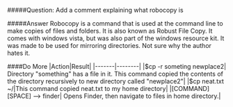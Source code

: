 #####Question:
Add a comment explaining what robocopy is

#####Answer
Robocopy is a command that is used at the command line to make copies of files and folders. It is also known as Robust File Copy. It comes with windows vista, but was also part of the windows resource kit. It was made to be used for mirroring directories.  Not sure why the author hates it.

####Do More
|Action|Result|
|-------|--------|
|$cp -r someting newplace2| Directory "something" has a file in it.  This command copied the contents of the directory recursively to new directory called "newplace2"|
|$cp neat.txt ~/|This command copied neat.txt to my home directory|
|[COMMAND] [SPACE] --> finder| Opens Finder, then navigate to files in home directory.|
